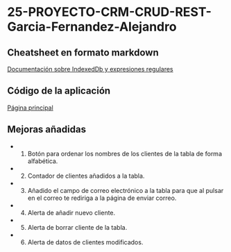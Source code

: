 # 25-PROYECTO-CRM-CRUD-REST-Garcia-Fernandez-Alejandro

## Cheatsheet en formato markdown

[Documentación sobre IndexedDb y expresiones regulares](./Cheatsheet.md)

## Código de la aplicación

[Página principal](https://alexgf22.github.io/MODULOS-25-PROYECTO-CRM-CRUD-REST-Garcia-Fernandez-Alejandro/index.html)

## Mejoras añadidas

- 1. Botón para ordenar los nombres de los clientes de la tabla de forma alfabética.
- 2. Contador de clientes añadidos a la tabla.
- 3. Añadido el campo de correo electrónico a la tabla para que al pulsar en el correo
te rediriga a la página de enviar correo.
- 4. Alerta de añadir nuevo cliente.
- 5. Alerta de borrar cliente de la tabla.
- 6. Alerta de datos de clientes modificados.
